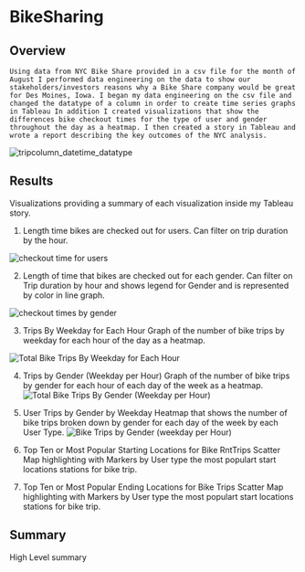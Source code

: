 
# BikeSharing 
## Overview 

    Using data from NYC Bike Share provided in a csv file for the month of August I performed data engineering on the data to show our stakeholders/investors reasons why a Bike Share company would be great for Des Moines, Iowa. I began my data engineering on the csv file and changed the datatype of a column in order to create time series graphs in Tableau In addition I created visualizations that show the differences bike checkout times for the type of user and gender throughout the day as a heatmap. I then created a story in Tableau and wrote a report describing the key outcomes of the NYC analysis.
    
![tripcolumn_datetime_datatype](https://user-images.githubusercontent.com/94208810/154889485-6d08a8a0-b240-4910-8ab0-5a8016820471.png)


## Results
Visualizations providing a summary of each visualization inside my Tableau story.
1. Length time bikes are checked out for users. 
Can filter on trip duration by the hour.

![checkout time for users](https://user-images.githubusercontent.com/94208810/154889345-8e268623-773d-4d29-95f6-567f37967053.png)

2. Length of time that bikes are checked out for each gender. 
Can filter on Trip duration by hour and shows legend for Gender and is represented by color in line graph. 

![checkout times by gender](https://user-images.githubusercontent.com/94208810/154889376-54b67193-521c-4d47-927b-8eed040a36dd.png)


3. Trips By Weekday for Each Hour
Graph of the number of bike trips by weekday for each hour of the day as a heatmap.

![Total Bike Trips By Weekday for Each Hour](https://user-images.githubusercontent.com/94208810/154889407-4e71c4fc-430a-4383-aab4-94f37739f60e.png)


4. Trips by Gender (Weekday per Hour)
Graph of the number of bike trips by gender for each hour of each day of the week as a heatmap.
![Total Bike Trips By Gender (Weekday per Hour)](https://user-images.githubusercontent.com/94208810/154889426-af03943c-25ea-4b07-be08-ed6f3f2bc78b.png)

5. User Trips by Gender by Weekday
Heatmap that shows the number of bike trips broken down by gender for each day of the week by each User Type.
![Bike Trips by Gender (weekday per Hour)](https://user-images.githubusercontent.com/94208810/154889464-4895c640-6e8a-45be-8524-a7964ef01ae1.png)


6. Top Ten or Most Popular Starting Locations for Bike RntTrips
   Scatter Map highlighting with Markers by User type the most populart start locations stations for bike trip. 

7. Top Ten or Most Popular Ending Locations for Bike Trips
   Scatter Map highlighting with Markers by User type the most populart start locations stations for bike trip. 

## Summary
High Level summary 

